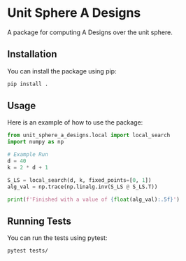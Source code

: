 # Unit Sphere A Designs

A package for computing A Designs over the unit sphere.

## Installation

You can install the package using pip:

```bash
pip install .
```

## Usage

Here is an example of how to use the package:

```python
from unit_sphere_a_designs.local import local_search
import numpy as np

# Example Run
d = 40
k = 2 * d + 1

S_LS = local_search(d, k, fixed_points=[0, 1])
alg_val = np.trace(np.linalg.inv(S_LS @ S_LS.T))

print(f'Finished with a value of {float(alg_val):.5f}')
```

## Running Tests

You can run the tests using pytest:

```bash
pytest tests/
```
